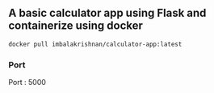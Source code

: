## A basic calculator app using Flask and containerize using docker


```bash
docker pull imbalakrishnan/calculator-app:latest
```

### Port 

Port : 5000